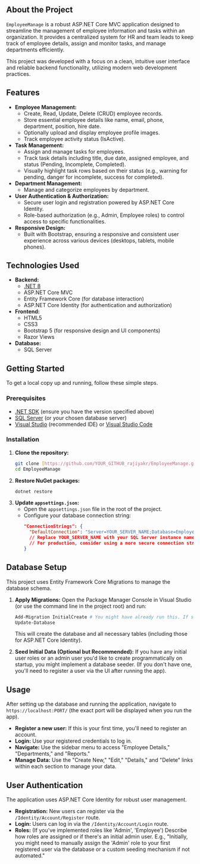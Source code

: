 ## About the Project

`EmployeeManage` is a robust ASP.NET Core MVC application designed to streamline the management of employee information and tasks within an organization. It provides a centralized system for HR and team leads to keep track of employee details, assign and monitor tasks, and manage departments efficiently.

This project was developed with a focus on a clean, intuitive user interface and reliable backend functionality, utilizing modern web development practices.

## Features

* **Employee Management:**
    * Create, Read, Update, Delete (CRUD) employee records.
    * Store essential employee details like name, email, phone, department, position, hire date.
    * Optionally upload and display employee profile images.
    * Track employee activity status (IsActive).
* **Task Management:**
    * Assign and manage tasks for employees.
    * Track task details including title, due date, assigned employee, and status (Pending, Incomplete, Completed).
    * Visually highlight task rows based on their status (e.g., warning for pending, danger for incomplete, success for completed).
* **Department Management:**
    * Manage and categorize employees by department.
* **User Authentication & Authorization:**
    * Secure user login and registration powered by ASP.NET Core Identity.
    * Role-based authorization (e.g., Admin, Employee roles) to control access to specific functionalities.
* **Responsive Design:**
    * Built with Bootstrap, ensuring a responsive and consistent user experience across various devices (desktops, tablets, mobile phones).

## Technologies Used

* **Backend:**
    * [.NET 8](https://dotnet.microsoft.com/download/dotnet/8.0) 
    * ASP.NET Core MVC
    * Entity Framework Core (for database interaction)
    * ASP.NET Core Identity (for authentication and authorization)
* **Frontend:**
    * HTML5
    * CSS3
    * Bootstrap 5 (for responsive design and UI components)
    * Razor Views
* **Database:**
    * SQL Server 

## Getting Started

To get a local copy up and running, follow these simple steps.

### Prerequisites

* [.NET SDK](https://dotnet.microsoft.com/download) (ensure you have the version specified above)
* [SQL Server](https://www.microsoft.com/en-us/sql-server/sql-server-downloads) (or your chosen database server)
* [Visual Studio](https://visualstudio.microsoft.com/) (recommended IDE) or [Visual Studio Code](https://code.visualstudio.com/)

### Installation

1.  **Clone the repository:**
    ```bash
    git clone [https://github.com/YOUR_GITHUB_rajiyakr/EmployeeManage.git](https://github.com/YOUR_GITHUB_rajiyakr/EmployeeManage.git)
    cd EmployeeManage
    ```
2.  **Restore NuGet packages:**
    ```bash
    dotnet restore
    ```
3.  **Update `appsettings.json`:**
    * Open the `appsettings.json` file in the root of the project.
    * Configure your database connection string:
        ```json
        "ConnectionStrings": {
          "DefaultConnection": "Server=YOUR_SERVER_NAME;Database=EmployeeManageDb;Trusted_Connection=True;MultipleActiveResultSets=true;Encrypt=False;"
          // Replace YOUR_SERVER_NAME with your SQL Server instance name (e.g., DESKTOP-ABCDEF\SQLEXPRESS)
          // For production, consider using a more secure connection string.
        }
        ```

## Database Setup

This project uses Entity Framework Core Migrations to manage the database schema.

1.  **Apply Migrations:**
    Open the Package Manager Console in Visual Studio (or use the command line in the project root) and run:
    ```powershell
    Add-Migration InitialCreate # You might have already run this. If so, skip.
    Update-Database
    ```
    This will create the database and all necessary tables (including those for ASP.NET Core Identity).

2.  **Seed Initial Data (Optional but Recommended):**
    If you have any initial user roles or an admin user you'd like to create programmatically on startup, you might implement a database seeder. (If you don't have one, you'll need to register a user via the UI after running the app).

## Usage

After setting up the database and running the application, navigate to `https://localhost:PORT/` (the exact port will be displayed when you run the app).

* **Register a new user:** If this is your first time, you'll need to register an account.
* **Login:** Use your registered credentials to log in.
* **Navigate:** Use the sidebar menu to access "Employee Details," "Departments," and "Reports."
* **Manage Data:** Use the "Create New," "Edit," "Details," and "Delete" links within each section to manage your data.

## User Authentication

The application uses ASP.NET Core Identity for robust user management.

* **Registration:** New users can register via the `/Identity/Account/Register` route.
* **Login:** Users can log in via the `/Identity/Account/Login` route.
* **Roles:** (If you've implemented roles like 'Admin', 'Employee') Describe how roles are assigned or if there's an initial admin user. E.g., "Initially, you might need to manually assign the 'Admin' role to your first registered user via the database or a custom seeding mechanism if not automated."



